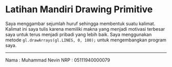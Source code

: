 # Latihan Mandiri Drawing Primitive
Saya menggambar sejumlah huruf sehingga membentuk suatu kalimat. Kalimat ini saya tulis karena memiliki makna yang menjadi motivasi terbesar saya untuk terus menjadi pribadi yang lebih baik.
Saya menggunakan metode `gl.drawArrays(gl.LINES, 0, 100);` untuk mengembangkan program saya.

---
Nama    : Muhammad Nevin
NRP     : 05111940000079

